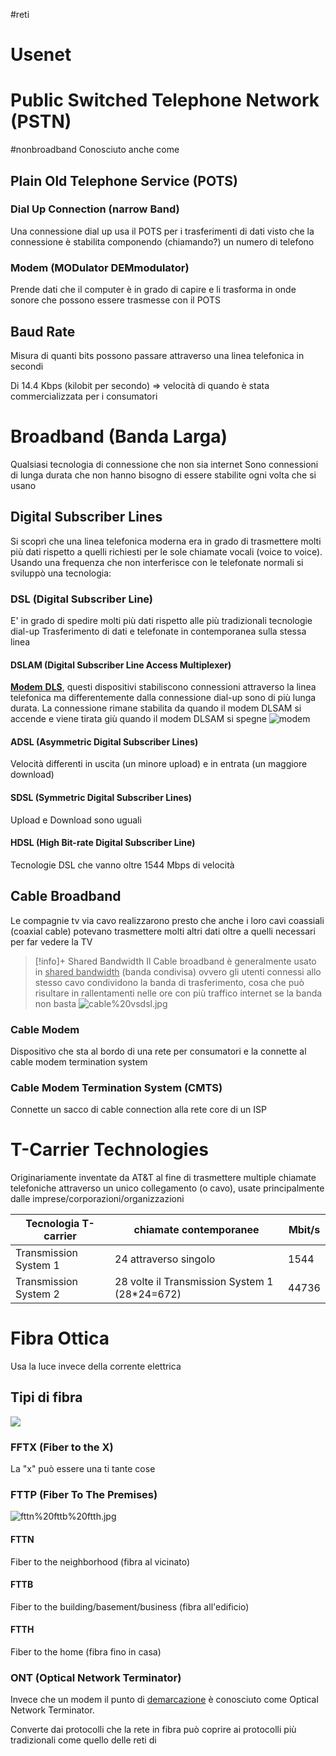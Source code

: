 #reti 
# Usenet
# Public Switched Telephone Network (PSTN)
#nonbroadband
Conosciuto anche come
## Plain Old Telephone Service (POTS)

### Dial Up Connection (narrow Band)
Una connessione dial up usa il POTS per i trasferimenti di dati visto che la connessione è stabilita componendo (chiamando?) un numero di telefono

### Modem (MODulator DEMmodulator)
Prende dati che il computer è in grado di capire e li trasforma in onde sonore che possono essere trasmesse con il POTS

## Baud Rate
Misura di quanti bits possono passare attraverso una linea telefonica in secondi

Di 14.4 Kbps (kilobit per secondo) => velocità di quando è stata commercializzata per i consumatori

# Broadband (Banda Larga)
Qualsiasi tecnologia di connessione che non sia [](Studio/It%20Support/Bits%20and%20Bytes%20of%20Networking/Broadband%20Connections%20(and%20more).md#Dial%20Up%20Connection%20narrow%20Band%7Cdial%20up)  internet
Sono connessioni di lunga durata che non hanno bisogno di essere stabilite ogni volta che si usano

## Digital Subscriber Lines
Si scoprì che una linea telefonica moderna era in grado di trasmettere molti più dati rispetto a quelli richiesti per le sole chiamate vocali (voice to voice). Usando una frequenza che non interferisce con le telefonate normali si sviluppò una tecnologia:

### DSL (Digital Subscriber Line)
E' in grado di spedire molti più dati rispetto alle più tradizionali tecnologie dial-up
Trasferimento di dati e telefonate in contemporanea sulla stessa linea

#### DSLAM (Digital Subscriber Line Access Multiplexer)
<u>**Modem** **DLS**</u>, questi dispositivi stabiliscono connessioni attraverso la linea telefonica ma differentemente dalla connessione dial-up sono di più lunga durata.
La connessione rimane stabilita da quando il modem DLSAM si accende e viene tirata giù quando il modem DLSAM si spegne
![modem](Studio/It%20Support/WebPages/Week%205%20Google%20IT%20Support%20Professional%20Certificate%2012%20%20Course%202%20WEEK%205%20Connecting%20to%20the%20Internet%20%E2%80%94%20Steemit/modem.jpg)
#### ADSL (Asymmetric Digital Subscriber Lines)
Velocità differenti in uscita (un minore upload) e in entrata (un maggiore download) 

#### SDSL (Symmetric Digital Subscriber Lines)
Upload e Download sono uguali

#### HDSL (High Bit-rate Digital Subscriber Line)
Tecnologie DSL che vanno oltre 1544 Mbps di velocità

## Cable Broadband
Le compagnie tv via cavo realizzarono presto che anche i loro cavi coassiali (coaxial cable) potevano trasmettere molti altri dati oltre a quelli necessari per far vedere la TV

>[!info]+ Shared Bandwidth
>Il Cable broadband è generalmente usato in  <u>shared bandwidth</u> (banda condivisa) ovvero gli utenti connessi allo stesso cavo condividono la banda di trasferimento, cosa che può risultare in rallentamenti nelle ore con più traffico internet se la banda non basta
> ![cable%20vsdsl.jpg](cable%2520vsdsl.jpg)

### Cable Modem
Dispositivo che sta al bordo di una rete per consumatori e la connette al cable modem termination system

### Cable Modem Termination System (CMTS)
Connette un sacco di cable connection alla rete core di un ISP



# T-Carrier Technologies
Originariamente inventate da AT&T al fine di trasmettere multiple chiamate telefoniche attraverso un unico collegamento (o cavo), usate principalmente dalle imprese/corporazioni/organizzazioni

| Tecnologia T-carrier  | chiamate contemporanee                                                               | Mbit/s |
| --------------------- | ------------------------------------------------------------------------------------ | ------ |
| Transmission System 1 | 24 attraverso singolo [](Studio/It%20Support/Bits%20and%20Bytes%20of%20Networking/Physical%20Layer.md#Doppino%20Interlacciato%20Twisted%20Pair%5C%7Cdoppino) | 1544   |
| Transmission System 2 | 28 volte il Transmission System 1 (28*24=672)                                        |  44736      |


# Fibra Ottica
Usa la luce invece della corrente elettrica
## Tipi di fibra
![](Studio/It%20Support/Bits%20and%20Bytes%20of%20Networking/Cavi%20di%20Rete.md#^08foh8)

### FFTX (Fiber to the X)
La "x" può essere una ti tante cose

### FTTP (Fiber To The Premises)
![fttn%20fttb%20ftth.jpg](fttn%2520fttb%2520ftth.jpg)
#### FTTN
Fiber to the neighborhood (fibra al vicinato)
#### FTTB
Fiber to the building/basement/business (fibra all'edificio)
#### FTTH
Fiber to the home (fibra fino in casa)


### ONT (Optical Network Terminator)
Invece che un modem il punto di [demarcazione](Studio/It%20Support/Bits%20and%20Bytes%20of%20Networking/Demarcation%20Point.md) è conosciuto come Optical Network Terminator.

Converte dai protocolli che la rete in fibra può coprire ai protocolli più tradizionali come quello delle reti di [](Studio/It%20Support/Bits%20and%20Bytes%20of%20Networking/Physical%20Layer.md#Doppino%20Interlacciato%20Twisted%20Pair%7Cdoppini%20interlacciati)